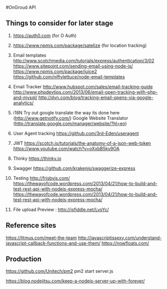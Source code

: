 #OnGroud API

Things to consider for later stage
---

1. https://auth0.com (for O Auth)
2. https://www.npmjs.com/package/satelize (for location tracking)
3. Email templates
	http://www.scotchmedia.com/tutorials/express/authentication/3/02
	https://www.sitepoint.com/sending-email-using-node-js/
	https://www.npmjs.com/package/juice2
	https://github.com/niftylettuce/node-email-templates
	
4. Email Tracker
	http://www.hubspot.com/sales/email-tracking-guide
	http://www.phpdevtips.com/2013/06/email-open-tracking-with-php-and-mysql/
	http://dyn.com/blog/tracking-email-opens-via-google-analytics/

5. i18N 
	Try out google translate the way its done here (http://www.getnotify.com/)
	Google Website Translator (http://translate.google.com/manager/website/?hl=en)

6. User Agent tracking 
	https://github.com/3rd-Eden/useragent

7. JWT
	https://scotch.io/tutorials/the-anatomy-of-a-json-web-token
	https://www.youtube.com/watch?v=oXxbB5kv9OA

8. Thinky
	https://thinky.io

9. Swagger
	https://github.com/krakenjs/swaggerize-express

10. Testing
	http://frisbyjs.com/
	https://thewayofcode.wordpress.com/2013/04/21/how-to-build-and-test-rest-api-with-nodejs-express-mocha/
	https://thewayofcode.wordpress.com/2013/04/21/how-to-build-and-test-rest-api-with-nodejs-express-mocha/

11. File upload
	Preview : http://jsfiddle.net/LvsYc/
	
		

Reference sites
---
https://litmus.com/meet-the-team
http://javascriptissexy.com/understand-javascript-callback-functions-and-use-them/
https://nowfloats.com/


Production
---
https://github.com/Unitech/pm2
pm2 start server.js 

https://blog.nodejitsu.com/keep-a-nodejs-server-up-with-forever/